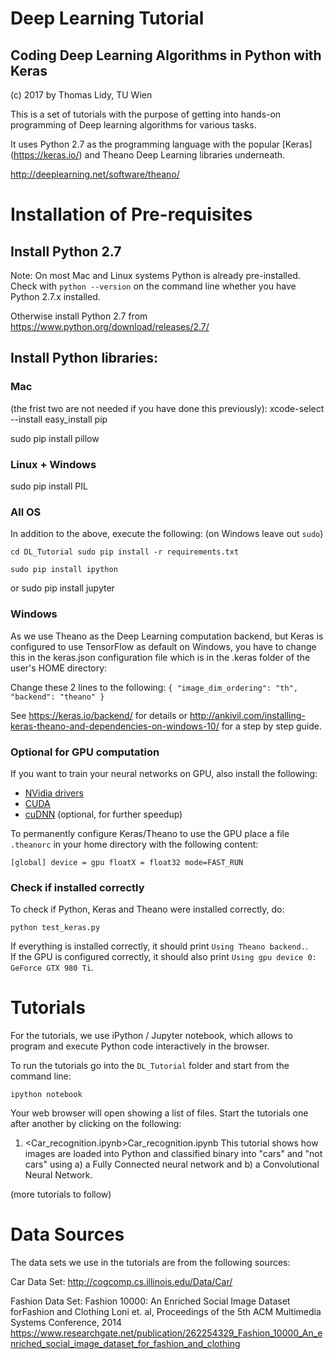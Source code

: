 # Deep Learning Tutorial
## Coding Deep Learning Algorithms in Python with Keras

(c) 2017 by Thomas Lidy, TU Wien

This is a set of tutorials with the purpose of getting into hands-on programming of Deep learning algorithms for
various tasks.

It uses Python 2.7 as the programming language with the popular [Keras] (https://keras.io/) and Theano Deep Learning libraries underneath.


http://deeplearning.net/software/theano/


# Installation of Pre-requisites

## Install Python 2.7

Note: On most Mac and Linux systems Python is already pre-installed. Check with `python --version` on the command line whether you have Python 2.7.x installed.

Otherwise install Python 2.7 from https://www.python.org/download/releases/2.7/

## Install Python libraries:

### Mac 
(the frist two are not needed if you have done this previously):
xcode-select --install
easy_install pip 

sudo pip install pillow

### Linux + Windows

sudo pip install PIL

### All OS
In addition to the above, execute the following: (on Windows leave out `sudo`)

`
cd DL_Tutorial
sudo pip install -r requirements.txt
`

```
sudo pip install ipython
```
or
sudo pip install jupyter

### Windows

As we use Theano as the Deep Learning computation backend, but Keras is configured to use TensorFlow as default on Windows, you have to change this in the keras.json configuration file which is in the .keras folder of the user's HOME directory:

Change these 2 lines to the following:
`{
    "image_dim_ordering": "th",
    "backend": "theano"
}`

See https://keras.io/backend/ for details or http://ankivil.com/installing-keras-theano-and-dependencies-on-windows-10/ for a step by step guide.

### Optional for GPU computation

If you want to train your neural networks on GPU, also install the following:

* [NVidia drivers](http://www.nvidia.com/Download/index.aspx?lang=en-us)
* [CUDA](https://developer.nvidia.com/cuda-downloads)
* [cuDNN](https://developer.nvidia.com/cudnn) (optional, for further speedup)

To permanently configure Keras/Theano to use the GPU place a file `.theanorc` in your home directory with the following content:

`
[global]
device = gpu
floatX = float32
mode=FAST_RUN
`

### Check if installed correctly

To check if Python, Keras and Theano were installed correctly, do:

`
python test_keras.py
`

If everything is installed correctly, it should print `Using Theano backend.`.<br/>
If the GPU is configured correctly, it should also print `Using gpu device 0: GeForce GTX 980 Ti`.


# Tutorials

For the tutorials, we use iPython / Jupyter notebook, which allows to program and execute Python code interactively in the browser.

To run the tutorials go into the `DL_Tutorial` folder and start from the command line:

`ipython notebook`

Your web browser will open showing a list of files. Start the tutorials one after another by clicking on the following:

1. <Car_recognition.ipynb>Car_recognition.ipynb
   This tutorial shows how images are loaded into Python and classified binary into "cars" and "not cars" using
   a) a Fully Connected neural network and b) a Convolutional Neural Network.

(more tutorials to follow)


# Data Sources

The data sets we use in the tutorials are from the following sources:

Car Data Set:
http://cogcomp.cs.illinois.edu/Data/Car/

Fashion Data Set:
Fashion 10000: An Enriched Social Image Dataset forFashion and Clothing
Loni et. al, Proceedings of the 5th ACM Multimedia Systems Conference, 2014
https://www.researchgate.net/publication/262254329_Fashion_10000_An_enriched_social_image_dataset_for_fashion_and_clothing